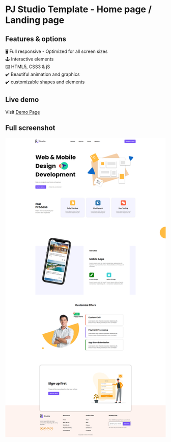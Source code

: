 # PJ Studio Template - Home page / Landing page

## Features & options
:desktop_computer: Full responsive - Optimized for all screen sizes<br/>
:joystick: Interactive elements<br/>
:keyboard: HTML5, CSS3 & jS<br/>
:heavy_check_mark: Beautiful animation and graphics<br/>
:heavy_check_mark: customizable shapes and elements<br/>

## Live demo
Visit [Demo Page](https://note3ook.github.io/pj-template.github.io)

## Full screenshot
![](assets/images/shot.png)

